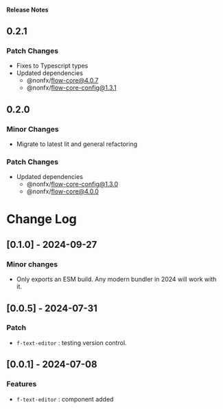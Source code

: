 <h4 className="margin-btm-8">Release Notes</h4>

## 0.2.1

### Patch Changes

- Fixes to Typescript types
- Updated dependencies
  - @nonfx/flow-core@4.0.7
  - @nonfx/flow-core-config@1.3.1

## 0.2.0

### Minor Changes

- Migrate to latest lit and general refactoring

### Patch Changes

- Updated dependencies
  - @nonfx/flow-core-config@1.3.0
  - @nonfx/flow-core@4.0.0

# Change Log

## [0.1.0] - 2024-09-27

### Minor changes

- Only exports an ESM build. Any modern bundler in 2024 will work with it.

## [0.0.5] - 2024-07-31

### Patch

- `f-text-editor` : testing version control.

## [0.0.1] - 2024-07-08

### Features

- `f-text-editor` : component added
